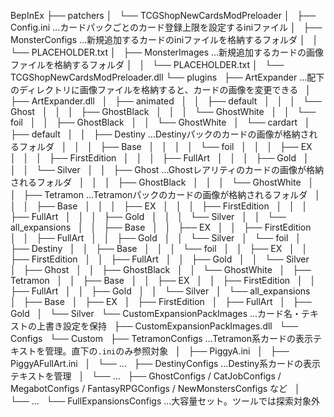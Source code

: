 BepInEx
├── patchers
│   └── TCGShopNewCardsModPreloader
│       ├── Config.ini  ...カードパックごとのカード登録上限を設定するiniファイル
│       ├── MonsterConfigs  ...新規追加するカードのiniファイルを格納するフォルダ
│       │   └── PLACEHOLDER.txt
│       ├── MonsterImages  ...新規追加するカードの画像ファイルを格納するフォルダ
│       │   └── PLACEHOLDER.txt
│       └── TCGShopNewCardsModPreloader.dll
└── plugins
    ├── ArtExpander  ...配下のディレクトリに画像ファイルを格納すると、カードの画像を変更できる
    │   ├── ArtExpander.dll
    │   ├── animated
    │   │   ├── default
    │   │   │   └── Ghost
    │   │   │       ├── GhostBlack
    │   │   │       └── GhostWhite
    │   │   └── foil
    │   │       ├── GhostBlack
    │   │       └── GhostWhite
    │   └── cardart
    │       ├── default
    │       │   ├── Destiny  ...Destinyパックのカードの画像が格納されるフォルダ
    │       │   │   ├── Base
    │       │   │   │   └── foil
    │       │   │   ├── EX
    │       │   │   ├── FirstEdition
    │       │   │   ├── FullArt
    │       │   │   ├── Gold
    │       │   │   └── Silver
    │       │   ├── Ghost  ...Ghostレアリティのカードの画像が格納されるフォルダ
    │       │   │   ├── GhostBlack
    │       │   │   └── GhostWhite
    │       │   ├── Tetramon  ...Tetramonパックのカードの画像が格納されるフォルダ
    │       │   │   ├── Base
    │       │   │   ├── EX
    │       │   │   ├── FirstEdition
    │       │   │   ├── FullArt
    │       │   │   ├── Gold
    │       │   │   └── Silver
    │       │   └── all_expansions
    │       │       ├── Base
    │       │       ├── EX
    │       │       ├── FirstEdition
    │       │       ├── FullArt
    │       │       ├── Gold
    │       │       └── Silver
    │       └── foil
    │           ├── Destiny
    │           │   ├── Base
    │           │   │   └── foil
    │           │   ├── EX
    │           │   ├── FirstEdition
    │           │   ├── FullArt
    │           │   ├── Gold
    │           │   └── Silver
    │           ├── Ghost
    │           │   ├── GhostBlack
    │           │   └── GhostWhite
    │           ├── Tetramon
    │           │   ├── Base
    │           │   ├── EX
    │           │   ├── FirstEdition
    │           │   ├── FullArt
    │           │   ├── Gold
    │           │   └── Silver
    │           └── all_expansions
    │               ├── Base
    │               ├── EX
    │               ├── FirstEdition
    │               ├── FullArt
    │               ├── Gold
    │               └── Silver
    └── CustomExpansionPackImages  ...カード名・テキストの上書き設定を保持
        ├── CustomExpansionPackImages.dll
        └── Configs
            └── Custom
                ├── TetramonConfigs  ...Tetramon系カードの表示テキストを管理。直下の`.ini`のみ参照対象
                │   ├── PiggyA.ini
                │   ├── PiggyAFullArt.ini
                │   └── ...
                ├── DestinyConfigs  ...Destiny系カードの表示テキストを管理
                │   └── ...
                ├── GhostConfigs / CatJobConfigs / MegabotConfigs / FantasyRPGConfigs / NewMonstersConfigs など
                │   └── ...
                └── FullExpansionsConfigs  ...大容量セット。ツールでは探索対象外
